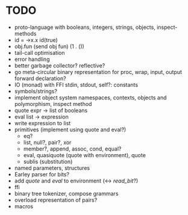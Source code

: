 TODO
====

* proto-language with booleans, integers, strings, objects, inspect-methods
* id = ->x.x
  id(true)
* obj.fun
  (send obj fun)
  (1 . ())
* tail-call optimisation
* error handling
* better garbage collector? reflective?
* go meta-circular
  binary representation for proc, wrap, input, output
  forward declaration?
* IO (monad) with FFI
  stdin, stdout, self?: constants
* symbols/strings?
* implement object system 
  namespaces, contexts, objects and polymorphism, inspect method
* quote expr -> list of booleans
* eval list -> expression
* write expression to list
* primitives (implement using quote and eval?)
  * eq?
  * list, null?, pair?, xor
  * member?, append, assoc, cond, equal?
  * eval, quasiquote (quote with environment), quote
  * sublis (substitution)
* named parameters, structures
* Earley parser for bits?
* add *quote* and *eval* to environment (<-> *read\_bit*?)
* ffi
* binary tree tokenizer, compose grammars
* overload representation of pairs?
* macros
